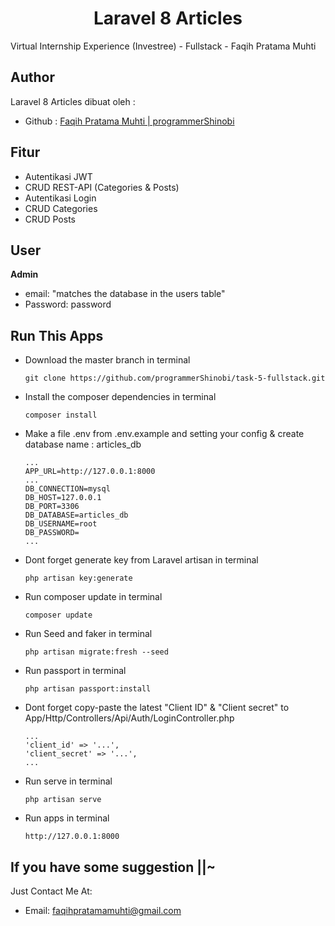 <h1 align="center">Laravel 8 Articles</h1>
<p>Virtual Internship Experience (Investree) - Fullstack - Faqih Pratama Muhti</p>

## Author

Laravel 8 Articles dibuat oleh :

- Github : <a href="https://github.com/programmerShinobi"> Faqih Pratama Muhti | programmerShinobi </a>

## Fitur 

- Autentikasi JWT
- CRUD REST-API (Categories & Posts)
- Autentikasi Login
- CRUD Categories
- CRUD Posts

## User

**Admin**
- email: "matches the database in the users table" 
- Password: password


## Run This Apps
- Download the master branch in terminal
	``` 
    git clone https://github.com/programmerShinobi/task-5-fullstack.git
    ```
- Install the composer dependencies in terminal
	```
    composer install
    ```
- Make a file .env from .env.example and setting your config & create database name :  articles_db
    ```
    ...
    APP_URL=http://127.0.0.1:8000
    ...
    DB_CONNECTION=mysql
    DB_HOST=127.0.0.1
    DB_PORT=3306
    DB_DATABASE=articles_db
    DB_USERNAME=root
    DB_PASSWORD=
    ...
    ```
- Dont forget generate key from Laravel artisan in terminal
	```
    php artisan key:generate
    ```
- Run composer update in terminal
	```
    composer update
    ```
- Run Seed and faker in terminal
	```
    php artisan migrate:fresh --seed
    ```
- Run passport in terminal
	```
    php artisan passport:install
    ```
- Dont forget copy-paste the latest "Client ID" & "Client secret"
  to App/Http/Controllers/Api/Auth/LoginController.php
    ```
    ...
    'client_id' => '...',
    'client_secret' => '...',
    ...
    ```
- Run serve in terminal
    ```
    php artisan serve
    ```
- Run apps in terminal
	```
    http://127.0.0.1:8000
    ```

## If you have some suggestion ||~
Just Contact Me At:
- Email: [faqihpratamamuhti@gmail.com](mailto:faqihpratamamuhti@gmail.com)
